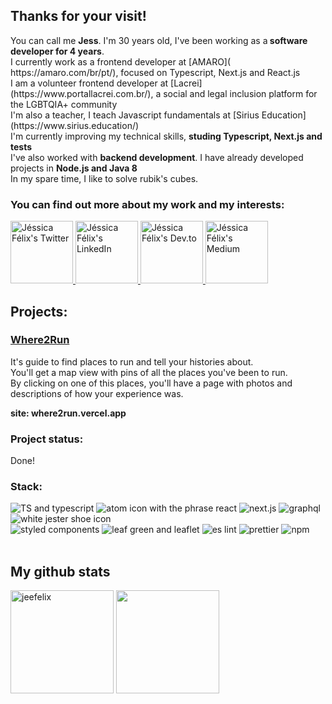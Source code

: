 ## Thanks for your visit!
<div>
  You can call me <b>Jess</b>. I'm 30 years old, I've been working as a<b> software developer for 4 years</b>.<br>
  I currently work as a frontend developer at [AMARO]( https://amaro.com/br/pt/), focused on Typescript, Next.js and React.js </br>
  I am a volunteer frontend developer at [Lacrei](https://www.portallacrei.com.br/), a social and legal inclusion platform for the LGBTQIA+ community</br>
  I'm also a teacher, I teach Javascript fundamentals at [Sirius Education](https://www.sirius.education/) </br>
  I'm currently improving my technical skills, <b>studing Typescript, Next.js and tests</b> <br>
  I've also worked with <b>backend development</b>. I have already developed projects in <b>Node.js and Java 8</b> <br>
  In my spare time, I like to solve rubik's cubes.<br>
<div/>

### You can find out more about my work and my interests:

<a href="https://twitter.com/jesslyneh">
 <img alt="Jéssica Félix's Twitter" | Twitter" width="100em" src="https://img.shields.io/badge/Twitter-1DA1F2?style=for-the-badge&logo=twitter&logoColor=black" />
</a>
<a href="https://www.linkedin.com/in/jessilyneh/">
  <img alt="Jéssica Félix's LinkedIn" width="100em" src="https://img.shields.io/badge/LinkedIn-0077B5?style=for-the-badge&logo=linkedin&logoColor=black" />
</a>
<a href="https://dev.to/dev_jessi">
  <img alt="Jéssica Félix's Dev.to" width="100em" src="https://img.shields.io/badge/dev.to-0A0A0A?style=for-the-badge&logo=devdotto&logoColor=white" />
</a>
<a href="https://medium.com/@jessi-cflx">
 <img alt="Jéssica Félix's Medium" width="100em" src="https://img.shields.io/badge/Medium-12100E?style=for-the-badge&logo=medium&logoColor=white" />
</a>
<br/>

## Projects:

### [Where2Run](https://github.com/Jessilyneh/where2run) 
It's guide to find places to run and tell your histories about.<br>
You'll get a map view with pins of all the places you've been to run.<br>
By clicking on one of this places, you'll have a page with photos and descriptions of how your experience was.<br />
  
<b> site: where2run.vercel.app </b>
                                                                                                                                                
### Project status:
Done!

### Stack:
<div>
<img src="https://img.shields.io/badge/TypeScript-007ACC?style=for-the-badge&logo=typescript&logoColor=white" alt="TS and typescript"/>
<img src="https://img.shields.io/badge/React-20232A?style=for-the-badge&logo=react&logoColor=61DAFB" alt="atom icon with the phrase react"/>
<img src="https://img.shields.io/badge/next.js-000000?style=for-the-badge&logo=nextdotjs&logoColor=white" alt="next.js"/>
<img src="https://img.shields.io/badge/GraphQl-E10098?style=for-the-badge&logo=graphql&logoColor=white" alt="graphql"/>
<img src="https://img.shields.io/badge/Jest-C21325?style=for-the-badge&logo=jest&logoColor=white" alt="white jester shoe icon"/> <br/>
<img src="https://img.shields.io/badge/styled--components-DB7093?style=for-the-badge&logo=styled-components&logoColor=white" alt="styled components" />
<img src="https://img.shields.io/badge/Leaflet-199900?style=for-the-badge&logo=Leaflet&logoColor=white" alt="leaf green and leaflet"/>
<img src="https://img.shields.io/badge/eslint-3A33D1?style=for-the-badge&logo=eslint&logoColor=white" alt="es lint"/>
<img src="https://img.shields.io/badge/prettier-1A2C34?style=for-the-badge&logo=prettier&logoColor=F7BA3E" alt="prettier" />
<img src="https://img.shields.io/badge/npm-CB3837?style=for-the-badge&logo=npm&logoColor=white" alt="npm"/>
</div>
<br />
  
## My github stats
<div>
<img  height="165em" width: "100em" src="https://github-readme-stats.vercel.app/api?username=Jessilyneh&show_icons=true&theme=gotham" alt="jeefelix" />
<img height="165em" width: "100em" src="https://github-readme-stats.vercel.app/api/top-langs/?username=Jessilyneh&layout=compact&langs_count=5&theme=gotham"/>
<div/>
